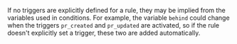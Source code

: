 If no triggers are explicitly defined for a rule, they may be
 implied from the variables used in conditions. For example, the variable `behind` could change when the triggers
  `pr_created` and `pr_updated` are activated, so if the rule doesn't explicitly set a trigger, these two are added
   automatically.